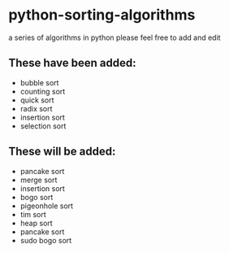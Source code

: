 # python-sorting-algorithms
a series of algorithms in python
please feel free to add and edit

## These have been added:

* bubble sort
* counting sort
* quick sort
* radix sort
* insertion sort
* selection sort

## These will be added:

* pancake sort
* merge sort
* insertion sort
* bogo sort
* pigeonhole sort
* tim sort
* heap sort
* pancake sort
* sudo bogo sort
